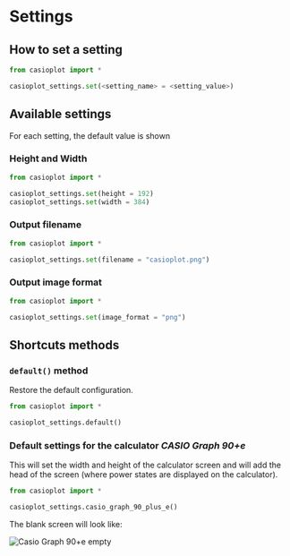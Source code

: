 # Settings
## How to set a setting

```python
from casioplot import *

casioplot_settings.set(<setting_name> = <setting_value>)
```

## Available settings

For each setting, the default value is shown

### Height and Width

```python
from casioplot import *

casioplot_settings.set(height = 192)
casioplot_settings.set(width = 384)
```

### Output filename

```python
from casioplot import *

casioplot_settings.set(filename = "casioplot.png")
```

### Output image format

```python
from casioplot import *

casioplot_settings.set(image_format = "png")
```

## Shortcuts methods

### `default()` method

Restore the default configuration.

```python
from casioplot import *

casioplot_settings.default()
```

### Default settings for the calculator *CASIO Graph 90+e*

This will set the width and height of the calculator screen
and will add the head of the screen (where power states
are displayed on the calculator).

```python
from casioplot import *

casioplot_settings.casio_graph_90_plus_e()
```

The blank screen will look like:

![Casio Graph 90+e empty](https://raw.githubusercontent.com/uniwix/casioplot/master/images/CASIO_Graph_90+e_empty.png)
